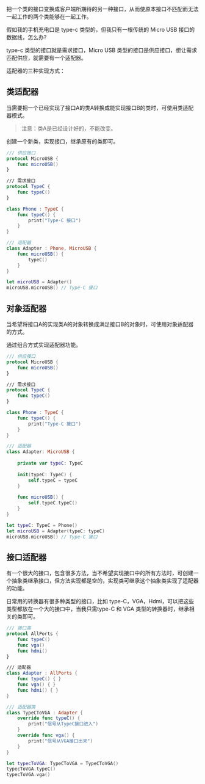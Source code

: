 
把一个类的接口变换成客户端所期待的另一种接口，从而使原本接口不匹配而无法一起工作的两个类能够在一起工作。

假如我的手机充电口是 type-c 类型的，但我只有一根传统的 Micro USB 接口的数据线，怎么办?

type-c 类型的接口就是需求接口，Micro USB 类型的接口是供应接口，想让需求匹配供应，就需要有一个适配器。

适配器的三种实现方式：

## 类适配器

当需要把一个已经实现了接口A的类A转换成能实现接口B的类时，可使用类适配器模式。

> 注意：类A是已经设计好的，不能改变。

创建一个新类，实现接口，继承原有的类即可。

```swift
/// 供应接口
protocol MicroUSB {
    func microUSB()
}

/// 需求接口
protocol TypeC {
    func typeC()
}

class Phone : TypeC {
    func typeC() {
        print("Type-C 接口")
    }
}

/// 适配器
class Adapter : Phone, MicroUSB {
    func microUSB() {
        typeC()
    }
}

let microUSB = Adapter()
microUSB.microUSB() // Type-C 接口

```

## 对象适配器

当希望将接口A的实现类A的对象转换成满足接口B的对象时，可使用对象适配器的方式。

通过组合方式实现适配器功能。

```swift
/// 供应接口
protocol MicroUSB {
    func microUSB()
}

/// 需求接口
protocol TypeC {
    func typeC()
}

class Phone : TypeC {
    func typeC() {
        print("Type-C 接口")
    }
}

/// 适配器
class Adapter: MicroUSB {
    
    private var typeC: TypeC
    
    init(typeC: TypeC) {
        self.typeC = typeC
    }
    
    func microUSB() {
        self.typeC.typeC()
    }
}

let typeC: TypeC = Phone()
let microUSB = Adapter(typeC: typeC)
microUSB.microUSB() // Type-C 接口
```

## 接口适配器

有一个很大的接口，包含很多方法，当不希望实现接口中的所有方法时，可创建一个抽象类继承接口，但方法实现都是空的，实现类可继承这个抽象类实现了适配器的功能。

日常用的转换器有很多种类型的接口，比如 type-C，VGA，Hdmi，可以把这些类型都放在一个大的接口中，当我只需type-C 和 VGA 类型的转换器时，继承相关的类即可。

```swift
/// 接口类
protocol AllPorts {
    func typeC()
    func vga()
    func hdmi()
}

/// 适配器
class Adapter : AllPorts {
    func typeC() { }
    func vga() { }
    func hdmi() { }
}

/// 适配器类
class TypeCToVGA : Adapter {
    override func typeC() {
        print("信号从TypeC接口进入")
    }
    override func vga() {
        print("信号从VGA接口出来")
    }
}

let typecToVGA: TypeCToVGA = TypeCToVGA()
typecToVGA.typeC()
typecToVGA.vga()
```

